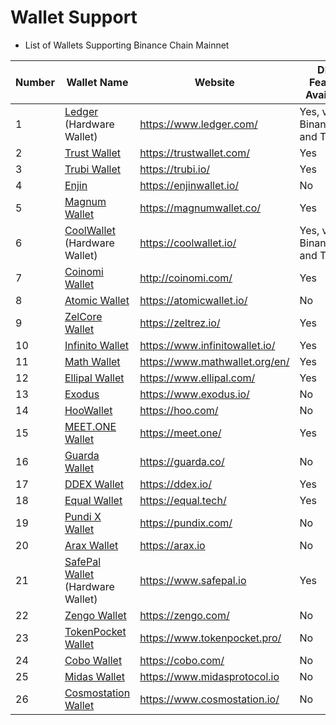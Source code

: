 # Wallet Support

* List of Wallets Supporting Binance Chain Mainnet

| Number | Wallet Name                                            | Website                          |DEX Feature Available|
| ------ | ------------------------------------------------------ | -------------------------------- |-----|
| 1      | [Ledger](wallets/ledger.md) (Hardware Wallet)          | <https://www.ledger.com/>        |Yes, via Binance.org and Trubi|
| 2      | [Trust Wallet](wallets/trust-wallet.md)                | <https://trustwallet.com/>       |Yes|
| 3      | [Trubi Wallet](wallets/trubi.md)                       | <https://trubi.io/>              |Yes|
| 4      | [Enjin](wallets/enjin.md)                              | <https://enjinwallet.io/>        |No|
| 5      | [Magnum Wallet](wallets/magnum.md)                     | <https://magnumwallet.co/>       |Yes|
| 6      | [CoolWallet](wallets/cool-wallet.md) (Hardware Wallet) | <https://coolwallet.io/>         |Yes, via Binance.org and Trubi|
| 7      | [Coinomi Wallet](wallets/coinomi-wallet.md)            | <http://coinomi.com/>            |Yes|
| 8      | [Atomic Wallet](wallets/atomic-wallet.md)              | <https://atomicwallet.io/>       |No|
| 9      | [ZelCore Wallet](wallets/zelcore-wallet.md)            | <https://zeltrez.io/>            |Yes|
| 10     | [Infinito Wallet](wallets/infinito-wallet.md)          | <https://www.infinitowallet.io/> |Yes|
| 11     | [Math Wallet](wallets/math-wallet.md)                  | <https://www.mathwallet.org/en/> |Yes|
| 12     | [Ellipal Wallet](wallets/ellipal-wallet.md)            | <https://www.ellipal.com/>       |Yes|
| 13     | [Exodus](wallets/exodus.md)                            | <https://www.exodus.io/>         |No|
| 14     | [HooWallet](wallets/hoo-wallet.md)                     | <https://hoo.com/>               |No|
| 15     | [MEET.ONE Wallet](wallets/meet.md)                     | <https://meet.one/>              |Yes|
| 16     | [Guarda Wallet](wallets/guarda.md)                     | <https://guarda.co/>             |No|
| 17     | [DDEX Wallet](wallets/ddex.md)                         | <https://ddex.io/>               |Yes|
| 18     | [Equal Wallet](wallets/equal.md)                       | <https://equal.tech/>            |Yes|
| 19     | [Pundi X Wallet](wallets/pundi.md)                     | <https://pundix.com/>            |No|
| 20     | [Arax Wallet](wallets/arax.md)                         | <https://arax.io>                |No|
| 21     | [SafePal Wallet](wallets/safepal.md) (Hardware Wallet) | <https://www.safepal.io>         |Yes|
| 22     | [Zengo Wallet](wallets/zengo.md)                       | <https://zengo.com/>             |No|
| 23     | [TokenPocket Wallet](wallets/tokenpocket.md)           | <https://www.tokenpocket.pro/>   |No|
| 24     | [Cobo Wallet](wallets/cobo.md)                         | <https://cobo.com/>              |No|
| 25     | [Midas Wallet](wallets/midas-wallet.md)                | <https://www.midasprotocol.io>   |No|
| 26     | [Cosmostation Wallet](wallets/cosmostation.md)         | <https://www.cosmostation.io/>   |No|
